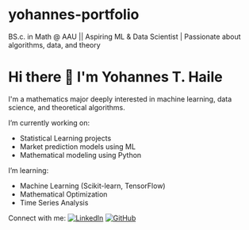 # yohannes-portfolio
BS.c. in Math @ AAU ||  Aspiring ML &amp; Data Scientist  | Passionate about algorithms, data, and theory  


# Hi there 👋 I'm Yohannes T. Haile

I'm a mathematics major deeply interested in machine learning, data science, and theoretical algorithms.

I’m currently working on:
- Statistical Learning projects
- Market prediction models using ML
- Mathematical modeling using Python

I’m learning:
- Machine Learning (Scikit-learn, TensorFlow)
- Mathematical Optimization
- Time Series Analysis

Connect with me:
[![LinkedIn](https://img.shields.io/badge/LinkedIn-blue?logo=linkedin)](https://www.linkedin.com/in/YOUR_LINKEDIN)
[![GitHub](https://img.shields.io/badge/GitHub-100000?logo=github&logoColor=white)](https://github.com/YOUR_USERNAME)
